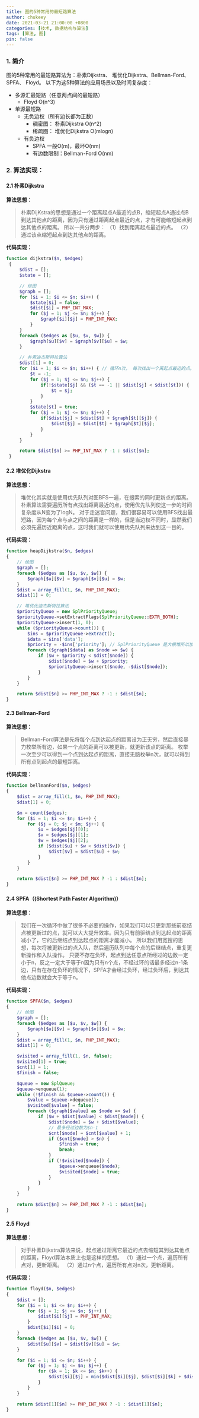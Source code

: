 ```yaml
---
title: 图的5种常用的最短路算法
author: chukeey
date: 2021-03-21 21:00:00 +0800
categories: [技术, 数据结构与算法]
tags: [算法, 图]
pin: false
---
```


### 1. 简介
图的5种常用的最短路算法为：朴素Dijkstra、 堆优化Dijkstra、Bellman-Ford、SPFA、 Floyd。
以下为这5种算法的应用场景以及时间复杂度：
- 多源汇最短路（任意两点间的最短路）
    - Floyd  O(n^3)
- 单源最短路
    - 无负边权（所有边长都为正数）
        - 稠密图： 朴素Dijkstra  O(n^2)
        - 稀疏图： 堆优化Dijkstra  O(mlogn)
    - 有负边权
        - SPFA  一般O(m)，最坏O(nm)
        - 有边数限制：Bellman-Ford  O(nm)

### 2. 算法实现：
#### 2.1 朴素Dijkstra
**算法思想：**
> 朴素DijKstra的思想是通过一个距离起点A最近的点B，缩短起点A通过点B到达其他点的距离，因为只有通过距离起点最近的点，才有可能缩短起点到达其他点的距离。
    所以一共分两步：
    （1）找到距离起点最近的点。
    （2）通过该点缩短起点到达其他点的距离。

**代码实现：**
```php
function dijkstra($n, $edges)
 {
     $dist = [];
     $state = [];

     // 绘图
     $graph = [];
     for ($i = 1; $i <= $n; $i++) {
         $state[$i] = false;
         $dist[$i] = PHP_INT_MAX;
         for ($j = 1; $j <= $n; $j++) {
             $graph[$i][$j] = PHP_INT_MAX;
         }
     }
     foreach ($edges as [$u, $v, $w]) {
         $graph[$u][$v] = $graph[$v][$u] = $w;
     }

     // 朴素迪杰斯特拉算法
     $dist[1] = 0;
     for ($i = 1; $i <= $n; $i++) { // 循环n次， 每次找出一个离起点最近的点。
         $t = -1;
         for ($j = 1; $j <= $n; $j++) {
             if(!$state[$j] && ($t == -1 || $dist[$j] < $dist[$t])) {
                 $t = $j;
             }
         }
         $state[$t] = true;
         for ($j = 1; $j <= $n; $j++) {
             if($dist[$j] > $dist[$t] + $graph[$t][$j]) {
                 $dist[$j] = $dist[$t] + $graph[$t][$j];
             }
         }
     }

     return $dist[$n] >= PHP_INT_MAX ? -1 : $dist[$n];
 }
```

#### 2.2 堆优化Dijkstra
 **算法思想：**
 > 堆优化其实就是使用优先队列对图BFS一遍，在搜索的同时更新点的距离。朴素算法需要遍历所有点找出距离最近的点，使用优先队列使这一步的时间复杂度从N变为了logN。
   对于走迷宫问题，我们很容易可以使用BFS找出最短路，因为每个点与点之间的距离是一样的，但是当边权不同时，显然我们必须先遍历近距离的点，这时我们就可以使用优先队列来达到这一目的。

**代码实现：**
```php
function heapDijkstra($n, $edges)
{
    // 绘图
    $graph = [];
    foreach ($edges as [$u, $v, $w]) {
        $graph[$u][$v] = $graph[$v][$u] = $w;
    }
    $dist = array_fill(1, $n, PHP_INT_MAX);
    $dist[1] = 0;

    // 堆优化迪杰斯特拉算法
    $priorityQueue = new SplPriorityQueue;
    $priorityQueue->setExtractFlags(SplPriorityQueue::EXTR_BOTH);
    $priorityQueue->insert(1, 0);
    while ($priorityQueue->count()) {
        $ins = $priorityQueue->extract();
        $data = $ins['data'];
        $priority = -$ins['priority']; // SplPriorityQueue 是大根堆所以加负号
        foreach ($graph[$data] as $node => $w) {
            if ($w + $priority < $dist[$node]) {
                $dist[$node] = $w + $priority;
                $priorityQueue->insert($node, -$dist[$node]);
            }
        }
    }

    return $dist[$n] >= PHP_INT_MAX ? -1 : $dist[$n];
}
```

#### 2.3 Bellman-Ford
 **算法思想：**
 > Bellman-Ford算法是先将每个点到达起点的距离设为正无穷，然后直接暴力枚举所有边，如果一个点的距离可以被更新，就更新该点的距离。
   枚举一次至少可以得到一个点到达起点的距离，直接无脑枚举n次，就可以得到所有点到起点的最短距离。

**代码实现：**
```php
function bellmanFord($n, $edges)
{
    $dist = array_fill(1, $n, PHP_INT_MAX);
    $dist[1] = 0;

    $m = count($edges);
    for ($i = 1; $i <= $n; $i++) {
        for ($j = 0; $j < $m; $j++) {
            $u = $edges[$j][0];
            $v = $edges[$j][1];
            $w = $edges[$j][2];
            if ($dist[$u] + $w < $dist[$v]) {
                $dist[$v] = $dist[$u] + $w;
            }
        }
    }

    return $dist[$n] >= PHP_INT_MAX ? -1 : $dist[$n];
}
```

#### 2.4 SPFA（(Shortest Path Faster Algorithm)）
 **算法思想：**
 > 我们在一次循环中做了很多不必要的操作，如果我们可以只更新那些前驱结点被更新过的点，就可以大大提升效率。因为只有前驱结点到达起点的距离减小了，它的后继结点到达起点的距离才能减小。
   所以我们用宽搜的思想，每次将被更新过的点入队，然后遍历队列中每个点的后继结点，重复更新操作和入队操作。
   只要不存在负环，起点到达任意点所经过的边数一定小于n，反之一定大于等于n因为只有n个点，不经过环的话最多经过n-1条边，只有在存在负环的情况下，SPFA才会经过负环，经过负环后，到达其他点边数就会大于等于n。

**代码实现：**
```php
function SPFA($n, $edges)
{
    // 绘图
    $graph = [];
    foreach ($edges as [$u, $v, $w]) {
        $graph[$u][$v] = $graph[$v][$u] = $w;
    }
    $dist = array_fill(1, $n, PHP_INT_MAX);
    $dist[1] = 0;

    $visited = array_fill(1, $n, false);
    $visited[1] = true;
    $cnt[1] = 1;
    $finish = false;

    $queue = new SplQueue;
    $queue->enqueue(1);
    while (!$finish && $queue->count()) {
        $value = $queue->dequeue();
        $visited[$value] = false;
        foreach ($graph[$value] as $node => $w) {
            if ($w + $dist[$value] < $dist[$node]) {
                $dist[$node] = $w + $dist[$value];
                // 最多经过边数为$n-1
                $cnt[$node] = $cnt[$value] + 1;
                if ($cnt[$node] > $n) {
                    $finish = true;
                    break;
                }
                if (!$visited[$node]) {
                    $queue->enqueue($node);
                    $visited[$node] = true;
                }
            }
        }
    }

    return $dist[$n] >= PHP_INT_MAX ? -1 : $dist[$n];
}
```

#### 2.5 Floyd
 **算法思想：**
 > 对于朴素Dijkstra算法来说，起点通过距离它最近的点去缩短其到达其他点的距离，Floyd算法本质上也是这样的思想。
  （1）通过一个点，遍历所有点对，更新距离。
  （2）通过n个点，遍历所有点对n次，更新距离。

**代码实现：**
```php
function floyd($n, $edges)
{
    $dist = [];
    for ($i = 1; $i <= $n; $i++) {
        for ($j = 1; $j <= $n; $j++) {
            $dist[$i][$j] = PHP_INT_MAX;
        }
        $dist[$i][$i] = 0;
    }
    foreach ($edges as [$u, $v, $w]) {
        $dist[$u][$v] = $dist[$v][$u] = $w;
    }

    for ($i = 1; $i <= $n; $i++) {
        for ($j = 1; $j <= $n; $j++) {
            for ($k = 1; $k <= $n; $k++) {
                $dist[$i][$j] = min($dist[$i][$j], $dist[$i][$k] + $dist[$k][$j]);
            }
        }
    }

    return $dist[1][$n] >= PHP_INT_MAX ? -1 : $dist[1][$n];
}
```
